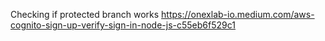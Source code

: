 Checking if protected branch works
https://onexlab-io.medium.com/aws-cognito-sign-up-verify-sign-in-node-js-c55eb6f529c1
